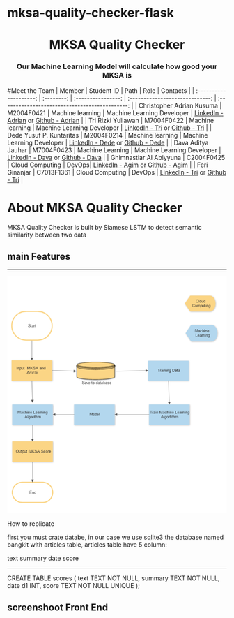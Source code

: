 # mksa-quality-checker-flask

<p align="center">
<h1 align="center">MKSA Quality Checker</h1>
<h3 align="center">Our Machine Learning Model will calculate how good your MKSA is </h3>

</p>

#Meet the Team
| Member | Student ID | Path | Role | Contacts |
| :--------------------: | :--------: | :----------------: | :-----------------------------: | :---------------------------------------------: |
| Christopher Adrian Kusuma | M2004F0421 | Machine learning | Machine Learning Developer | [LinkedIn - Adrian] or [Github - Adrian] |
| Tri Rizki Yuliawan | M7004F0422 | Machine learning | Machine Learning Developer | [LinkedIn - Tri] or [Github - Tri] |
| Dede Yusuf P. Kuntaritas | M2004F0214 | Machine learning | Machine Learning Developer | [LinkedIn - Dede] or [Github - Dede] |
| Dava Aditya Jauhar | M7004F0423 | Machine Learning | Machine Learning Developer | [LinkedIn - Dava] or [Github - Dava] |
| Ghimnastiar Al Abiyyuna | C2004F0425 | Cloud Computing | DevOps| [LinkedIn - Agim] or [Github - Agim] |
| Feri Ginanjar | C7013F1361 | Cloud Computing | DevOps | [LinkedIn - Tri] or [Github - Tri] |

# About MKSA Quality Checker

MKSA Quality Checker is built by Siamese LSTM to detect semantic similarity between two data

## main Features

---

![image](https://raw.githubusercontent.com/ferytell/Puk6/master/assets/er.PNG)

How to replicate

first you must crate databe, in our case we use sqlite3 the database named bangkit with articles table, articles table have 5 column:

text summary date score

---

CREATE TABLE scores (
text TEXT NOT NULL,
summary TEXT NOT NULL,
date d1 INT,
score TEXT NOT NULL UNIQUE
);

## screenshoot Front End

<!-- Linked In -->

[linkedin - adrian]: null
[linkedin - dava]: https://www.linkedin.com/in/dvjhr
[linkedin - dede]: https://www.linkedin.com/in/dede-yusuf-p-kuntaritas-3a15721b8
[linkedin - feri]: https://www.linkedin.com/in/feri-ginanjar-ferytell
[linkedin - agim]: https://www.linkedin.com/in/ghimnastiar-al-abiyyuna-403a00191
[linkedin - tri]: https://www.linkedin.com/in/tririzkiyuliawan

<!-- Github -->

[github - adrian]: https://github.com/christopheradriankusuma
[github - dava]: https://github.com/dvjhr
[github - dede]: https://github.com/DedeYusufK
[github - feri]: https://github.com/ferytell
[github - agim]: https://github.com/whtprm
[github - tri]: https://github.com/tririzki
